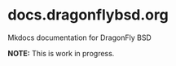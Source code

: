 # docs.dragonflybsd.org
Mkdocs documentation for DragonFly BSD

**NOTE:** This is work in progress.


